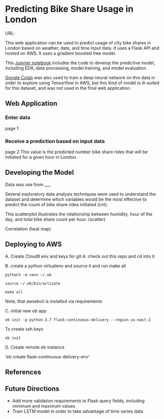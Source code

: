 # Predicting Bike Share Usage in London
URL:

This web application can be used to predict usage of city bike shares in London based on weather, date, and time input data. It uses a Flask API and hosted on AWS. It uses a gradient boosted tree model.

This [Jupyter notebook](LondonBikeshare_modelDev.ipynb) includes the code to develop the predictive model, including EDA, data processing, model training, and model evaluation.

[Google Colab](LondonBikeshare_DeepLearning.ipynb) was also used to train a deep neural network on this data in order to explore using Tensorflow in AWS, but this kind of model is ill-suited for this dataset, and was not used in the final web application.

## Web Application
### Enter data
page 1
### Receive a prediction based on input data
page 2
This value is the predicted number bike share rides that will be initiated for a given hour in London.

## Developing the Model
Data was use from ___

Several exploratory data analysis techniques were used to understand the dataset and determine which variables would be the most effective to predict the count of bike share rides initiated (cnt).

This scatterplot illustrates the relationship between humidity, hour of the day, and total bike share count per hour.
(scatter)

Correlation
(heat map)
## Deploying to AWS
A. Create Cloud9 env and keys for git
A. check out this repo and cd into it

B. create a python virtualenv and source it and run make all

`python3 -m venv ~/.eb`

`source ~/.eb/bin/activate`

`make all`

Note, that awsebcli is installed via requirements

C. initial new eb app

`eb init -p python-3.7 flask-continuous-delivery --region us-east-2`

To create ssh keys

`eb init`


D. Create remote eb instance

'eb create flask-continuous-delivery-env'

## References

## Future Directions
* Add more validation requirements to Flask query fields, including minimum and maximum values
* Train LSTM model in order to take advantage of time series data
